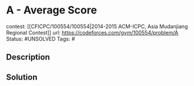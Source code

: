 # A - Average Score

contest: [[CFICPC/100554/100554|2014-2015 ACM-ICPC, Asia Mudanjiang Regional Contest]]
url: https://codeforces.com/gym/100554/problem/A
Status: #UNSOLVED
Tags: #

## Description

## Solution

